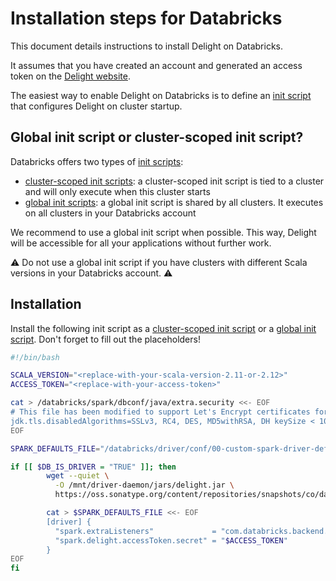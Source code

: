 # Installation steps for Databricks

This document details instructions to install Delight on Databricks.

It assumes that you have created an account and generated an access token on the [Delight website](https://www.datamechanics.co/delight).

The easiest way to enable Delight on Databricks is to define an [init script](https://docs.databricks.com/clusters/init-scripts.html) that configures Delight on cluster startup.

## Global init script or cluster-scoped init script?

Databricks offers two types of [init scripts](https://docs.databricks.com/clusters/init-scripts.html):
* [cluster-scoped init scripts](https://docs.databricks.com/clusters/init-scripts.html#cluster-scoped-init-scripts): a cluster-scoped init script is tied to a cluster and will only execute when this cluster starts
* [global init scripts](https://docs.databricks.com/clusters/init-scripts.html#global-init-scripts-new): a global init script is shared by all clusters. It executes on all clusters in your Databricks account

We recommend to use a global init script when possible. This way, Delight will be accessible for all your applications without further work.

⚠ Do not use a global init script if you have clusters with different Scala versions in your Databricks account. ⚠️

## Installation

Install the following init script as a [cluster-scoped init script](https://docs.databricks.com/clusters/init-scripts.html#cluster-scoped-init-scripts) or a [global init script](https://docs.databricks.com/clusters/init-scripts.html#global-init-scripts-new). Don't forget to fill out the placeholders!

```bash
#!/bin/bash

SCALA_VERSION="<replace-with-your-scala-version-2.11-or-2.12>"
ACCESS_TOKEN="<replace-with-your-access-token>"

cat > /databricks/spark/dbconf/java/extra.security <<- EOF
# This file has been modified to support Let's Encrypt certificates for the use of Delight (GCM not disabled)
jdk.tls.disabledAlgorithms=SSLv3, RC4, DES, MD5withRSA, DH keySize < 1024, EC keySize < 224, 3DES_EDE_CBC, anon, NULL
EOF

SPARK_DEFAULTS_FILE="/databricks/driver/conf/00-custom-spark-driver-defaults.conf"

if [[ $DB_IS_DRIVER = "TRUE" ]]; then
        wget --quiet \
          -O /mnt/driver-daemon/jars/delight.jar \
          https://oss.sonatype.org/content/repositories/snapshots/co/datamechanics/delight_$SCALA_VERSION/latest-SNAPSHOT/delight_$SCALA_VERSION-latest-SNAPSHOT.jar

        cat > $SPARK_DEFAULTS_FILE <<- EOF
        [driver] {
          "spark.extraListeners"             = "com.databricks.backend.daemon.driver.DBCEventLoggingListener,co.datamechanics.delight.DelightListener"
          "spark.delight.accessToken.secret" = "$ACCESS_TOKEN"
        }
EOF
fi
```
